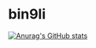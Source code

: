# bin9li

[![Anurag's GitHub stats](https://github-readme-stats.vercel.app/api?username=bin9li)](https://github.com/anuraghazra/github-readme-stats)
